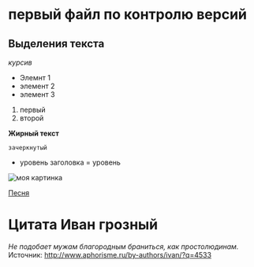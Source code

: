 # первый файл по контролю версий 
 
## Выделения текста

*курсив*



* Элемнт 1
* элемент 2
* элемент 3

1. первый
2. второй

**Жирный текст**

`зачеркнутый`

- уровень заголовка
= уровень  

![моя картинка](git%20practic.jpg)

[Песня](miyagi-marlboro(mp3name.co).mp3)

# Цитата **Иван грозный**
*Не подобает мужам благородным браниться, как простолюдинам.*
Источник: http://www.aphorisme.ru/by-authors/ivan/?q=4533